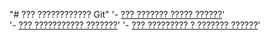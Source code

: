 "# ??? ???????????? Git" 
'- [??? ??????? ????? ??????](./commit_help.md)'  
'- [??? ??????????? ???????](./log_help.md)' 
'- [??? ????????? ? ??????? ??????](./reset_help.md)'  
